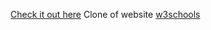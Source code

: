 [Check it out here](https://qthuy26.github.io/w3_band/)
Clone of website [w3schools](https://www.w3schools.com/w3css/tryw3css_templates_band.htm#)
